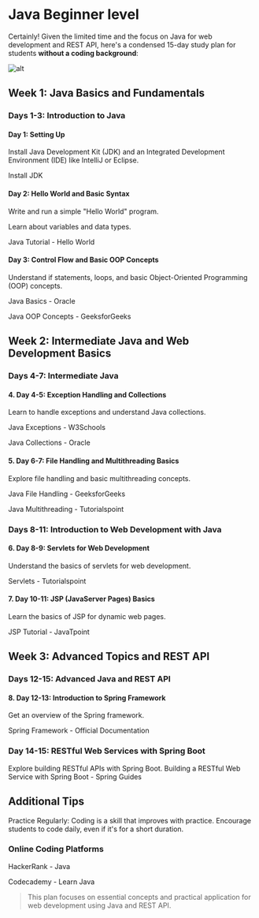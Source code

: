 # Java Beginner level

Certainly! Given the limited time and the focus on Java for web development and REST API, here's a condensed 15-day study plan for students **without a coding background**:

![alt](https://appmaster.io/api/_files/hRaLG2N4DVjRZJQzCpN2zJ/download/)

## Week 1: Java Basics and Fundamentals

### Days 1-3: Introduction to Java

#### Day 1: Setting Up

Install Java Development Kit (JDK) and an Integrated Development Environment (IDE) like IntelliJ or Eclipse.

Install JDK

#### Day 2: Hello World and Basic Syntax

Write and run a simple "Hello World" program.

Learn about variables and data types.

Java Tutorial - Hello World

#### Day 3: Control Flow and Basic OOP Concepts

Understand if statements, loops, and basic Object-Oriented Programming (OOP) concepts.

Java Basics - Oracle

Java OOP Concepts - GeeksforGeeks

## Week 2: Intermediate Java and Web Development Basics

### Days 4-7: Intermediate Java

#### 4. Day 4-5: Exception Handling and Collections

Learn to handle exceptions and understand Java collections.

Java Exceptions - W3Schools

Java Collections - Oracle

#### 5. Day 6-7: File Handling and Multithreading Basics

Explore file handling and basic multithreading concepts.

Java File Handling - GeeksforGeeks

Java Multithreading - Tutorialspoint

### Days 8-11: Introduction to Web Development with Java

#### 6. Day 8-9: Servlets for Web Development

Understand the basics of servlets for web development.

Servlets - Tutorialspoint

#### 7. Day 10-11: JSP (JavaServer Pages) Basics

Learn the basics of JSP for dynamic web pages.

JSP Tutorial - JavaTpoint

## Week 3: Advanced Topics and REST API

### Days 12-15: Advanced Java and REST API

#### 8. Day 12-13: Introduction to Spring Framework

Get an overview of the Spring framework.

Spring Framework - Official Documentation

### Day 14-15: RESTful Web Services with Spring Boot

Explore building RESTful APIs with Spring Boot.
Building a RESTful Web Service with Spring Boot - Spring Guides

## Additional Tips

Practice Regularly: Coding is a skill that improves with practice. Encourage students to code daily, even if it's for
a short duration.

### Online Coding Platforms

HackerRank - Java

Codecademy - Learn Java

>This plan focuses on essential concepts and practical application for web development using Java and REST API.
